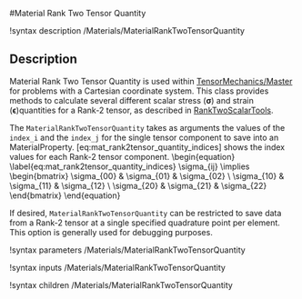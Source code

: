 #Material Rank Two Tensor Quantity

!syntax description /Materials/MaterialRankTwoTensorQuantity

## Description

Material Rank Two Tensor Quantity is used within
[TensorMechanics/Master](/Modules/TensorMechanics/Master/index.md) for problems
with a Cartesian coordinate system. This class provides methods to calculate
several different scalar stress ($\boldsymbol{\sigma}$) and strain
($\boldsymbol{\epsilon}$)quantities for a Rank-2 tensor, as described in
[RankTwoScalarTools](RankTwoScalarTools.md).  

The `MaterialRankTwoTensorQuantity` takes as arguments the values of the
`index_i` and the `index_j` for the single tensor component to save into an
MaterialProperty.  [eq:mat_rank2tensor_quantity_indices] shows the index values
for each Rank-2 tensor component.
\begin{equation}
\label{eq:mat_rank2tensor_quantity_indices}
\sigma_{ij} \implies \begin{bmatrix}
                      \sigma_{00} & \sigma_{01} & \sigma_{02} \\
                      \sigma_{10} & \sigma_{11} & \sigma_{12} \\
                      \sigma_{20} & \sigma_{21} & \sigma_{22}
                      \end{bmatrix}
\end{equation}

If desired, `MaterialRankTwoTensorQuantity` can be restricted to save data from
a Rank-2 tensor at a single specified quadrature point per element. This option
is generally used for debugging purposes.

!syntax parameters /Materials/MaterialRankTwoTensorQuantity

!syntax inputs /Materials/MaterialRankTwoTensorQuantity

!syntax children /Materials/MaterialRankTwoTensorQuantity
